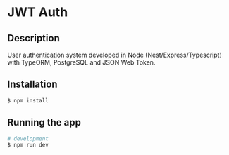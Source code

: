 # JWT Auth
## Description
User authentication system developed in Node (Nest/Express/Typescript) with TypeORM, PostgreSQL and JSON Web Token.

## Installation

```bash
$ npm install
```

## Running the app

```bash
# development
$ npm run dev
